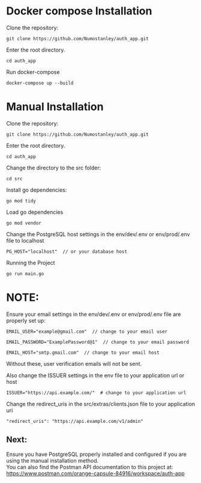 # Docker compose Installation

Clone the repository:

```
git clone https://github.com/Numostanley/auth_app.git
```

Enter the root directory.
```
cd auth_app
```

Run docker-compose

```
docker-compose up --build
```


# Manual Installation

Clone the repository:

```
git clone https://github.com/Numostanley/auth_app.git
```

Enter the root directory.
```
cd auth_app
```

Change the directory to the src folder:
```
cd src
```

Install go dependencies:
```
go mod tidy
```

Load go dependencies
```
go mod vendor
```

Change the PostgreSQL host settings in the env/dev/.env or env/prod/.env file to localhost
```
PG_HOST="localhost"  // or your database host
```

Running the Project
```
go run main.go
```

# NOTE:
Ensure your email settings in the env/dev/.env or env/prod/.env file are properly set up:
```
EMAIL_USER="example@gmail.com"  // change to your email user

EMAIL_PASSWORD="ExamplePassword@1"  // change to your email password

EMAIL_HOST="smtp.gmail.com"  // change to your email host
```
Without these, user verification emails will not be sent.
<br/>

Also change the ISSUER settings in the env file to your application url or host
```
ISSUER="https://api.example.com/"  # change to your application url
```

Change the redirect_uris in the src/extras/clients.json file to your application uri
```
"redirect_uris": "https://api.example.com/v1/admin"
```


## Next:
Ensure you have PostgreSQL properly installed and configured if you are using the manual installation method.
<br/>
You can also find the Postman API documentation 
to this project at: <br/>
https://www.postman.com/orange-capsule-84916/workspace/auth-app
